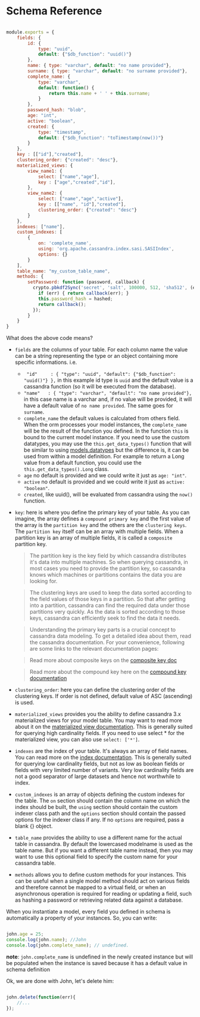 # Schema Reference

```js

module.exports = {
    fields: {
        id: {
            type: "uuid",
            default: {"$db_function": "uuid()"}
        },
        name: { type: "varchar", default: "no name provided"},
        surname: { type: "varchar", default: "no surname provided"},
        complete_name: {
            type: "varchar",
            default: function() {
                return this.name + ' ' + this.surname;
            }
        },
        password_hash: "blob",
        age: "int",
        active: "boolean",
        created: {
            type: "timestamp",
            default: {"$db_function": "toTimestamp(now())"}
        }
    },
    key : [["id"],"created"],
    clustering_order: {"created": "desc"},
    materialized_views: {
        view_name1: {
            select: ["name","age"],
            key : ["age","created","id"],
        },
        view_name2: {
            select: ["name","age","active"],
            key : [["name", "id"],"created"],
            clustering_order: {"created": "desc"}
        }
    },
    indexes: ["name"],
    custom_indexes: [
        {
            on: 'complete_name',
            using: 'org.apache.cassandra.index.sasi.SASIIndex',
            options: {}
        }
    ],
    table_name: "my_custom_table_name",
    methods: {
        setPassword: function (password, callback) {
          crypto.pbkdf2Sync('secret', 'salt', 100000, 512, 'sha512', (err, hashed) => {
            if (err) { return callback(err); }
            this.password_hash = hashed;
            return callback();
          });
        }
    }
}

```

What does the above code means?

- `fields` are the columns of your table. For each column name the value can be a string representing the type or an object containing more specific informations. i.e.
    + ` "id"     : { "type": "uuid", "default": {"$db_function": "uuid()"} },` in this example id type is `uuid` and the default value is a cassandra function (so it will be executed from the database).
    + `"name"   : { "type": "varchar", "default": "no name provided"},` in this case name is a varchar and, if no value will be provided, it will have a default value of `no name provided`. The same goes for `surname`.
    + `complete_name` the default values is calculated from others field. When the orm processes your model instances, the `complete_name` will be the result of the function you defined. In the function `this` is bound to the current model instance. If you need to use the custom datatypes, you may use the `this.get_data_types()` function that will be similar to using [models.datatypes](#cassandra-to-javascript-datatypes) but the difference is, it can be used from within a model definition. For example to return a Long value from a default function, you could use the `this.get_data_types().Long` class.
    + `age` no default is provided and we could write it just as `age: "int"`.
    + `active` no default is provided and we could write it just as `active: "boolean"`.
    + `created`, like uuid(), will be evaluated from cassandra using the `now()` function.

- `key`: here is where you define the primary key of your table. As you can imagine, the array defines a `compound primary key` and the first value of the array is the `partition key` and the others are the `clustering keys`. The `partition key` itself can be an array with multiple fields. When a partition key is an array of multiple fields, it is called a `composite` partition key.

    > The partition key is the key field by which cassandra distributes it's data into multiple machines. So when querying cassandra, in most cases you need to provide the partition key, so cassandra knows which machines or partitions contains the data you are looking for.

    > The clustering keys are used to keep the data sorted according to the field values of those keys in a partition. So that after getting into a partition, cassandra can find the required data under those partitions very quickly. As the data is sorted according to those keys, cassandra can efficiently seek to find the data it needs.

    > Understanding the primary key parts is a crucial concept to cassandra data modeling. To get a detailed idea about them, read the cassandra documentation. For your convenience, following are some links to the relevant documentation pages:

    > Read more about composite keys on the [composite key doc](http://docs.datastax.com/en/cql/3.3/cql/cql_using/useCompositePartitionKeyConcept.html)

    > Read more about the compound key here on the [compound key documentation](http://docs.datastax.com/en/cql/3.3/cql/cql_using/useCompoundPrimaryKeyConcept.html)

- `clustering_order`: here you can define the clustering order of the clustering keys. If order is not defined, default value of ASC (ascending) is used.

- `materialized_views` provides you the ability to define cassandra 3.x materialized views for your model table. You may want to read more about it on the [materialized view documentation](http://docs.datastax.com/en/cql/3.3/cql/cql_using/useCreateMV.html). This is generally suited for querying high cardinality fields. If you need to use select * for the materialized view, you can also use `select: ['*']`.

- `indexes` are the index of your table. It's always an array of field names. You can read more on the [index documentation](http://docs.datastax.com/en/cql/3.3/cql/cql_using/usePrimaryIndex.html). This is generally suited for querying low cardinality fields, but not as low as boolean fields or fields with very limited number of variants. Very low cardinality fields are not a good separator of large datasets and hence not worthwhile to index.

- `custom_indexes` is an array of objects defining the custom indexes for the table. The `on` section should contain the column name on which the index should be built, the `using` section should contain the custom indexer class path and the `options` section should contain the passed options for the indexer class if any. If no `options` are required, pass a blank {} object.

- `table_name` provides the ability to use a different name for the actual table in cassandra. By default the lowercased modelname is used as the table name. But if you want a different table name instead, then you may want to use this optional field to specify the custom name for your cassandra table.

- `methods` allows you to define custom methods for your instances. This can be useful when a single model method should act on various fields and therefore cannot be mapped to a virtual field, or when an asynchronous operation is required for reading or updating a field, such as hashing a password or retrieving related data against a database.

When you instantiate a model, every field you defined in schema is automatically a property of your instances. So, you can write:

```js

john.age = 25;
console.log(john.name); //John
console.log(john.complete_name); // undefined.

```
__note__: `john.complete_name` is undefined in the newly created instance but will be populated when the instance is saved because it has a default value in schema definition

Ok, we are done with John, let's delete him:

```js

john.delete(function(err){
    //...
});

```
